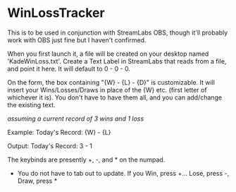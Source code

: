 # WinLossTracker

This is to be used in conjunction with StreamLabs OBS, though it'll probably work with OBS just fine but I haven't confirmed.

When you first launch it, a file will be created on your desktop named 'KadeWinLoss.txt'. Create a Text Label in StreamLabs that reads from a file, and point it here. It will default to 0 - 0 - 0.

On the form, the box containing "{W} - {L} - {D}" is customizable. It will insert your Wins/Losses/Draws in place of the {W} etc. (first letter of whichever it is). You don't have to have them all, and you can add/change the existing text. 

*assuming a current record of 3 wins and 1 loss*

Example: Today's Record: {W} - {L} 

Output: Today's Record: 3 - 1

The keybinds are presently +, -, and * on the numpad. 

- You do not have to tab out to update. If you Win, press +... Lose, press -, Draw, press *
